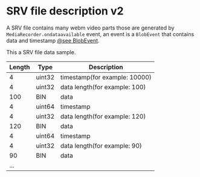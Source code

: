 # SRV file description v2

A SRV file contains many webm video parts those are generated by `MediaRecorder.ondataavailable` event, an event is a `BlobEvent` that contains data and timestamp [@see BlobEvent](https://developer.mozilla.org/en-US/docs/Web/API/BlobEvent).  

This a SRV file data sample.  

| Length | Type | Description |
| --- | --- | --- |
| 4 | uint32 | timestamp(for example: 10000) |
| 4 | uint32 | data length(for example: 100) |
| 100 | BIN | data |
| 4 | uint64 | timestamp |
| 4 | uint32 | data length(for example: 120) |
| 120 | BIN | data |
| 4 | uint64 | timestamp |
| 4 | uint32 | data length(for example: 90) |
| 90 | BIN | data |
| ... | | |
